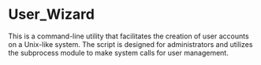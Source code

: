 # User_Wizard
This is a command-line utility that facilitates the creation of user accounts on a Unix-like system. The script is designed for administrators and utilizes the subprocess module to make system calls for user management.

